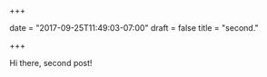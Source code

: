 +++

date = "2017-09-25T11:49:03-07:00"
draft = false
title = "second."

+++

Hi there, second post!
